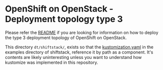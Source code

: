 # OpenShift on OpenStack - Deployment topology type 3

Please refer the [README](../../examples/dt/shiftstack/README.md) if you
are looking for information on how to deploy the type 3 deployment topology
of OpenShift on OpenStack.

This directory `dt/shiftstack/`, exists so that the
[kustomization.yaml](../../examples/dt/shiftstack/kustomization.yaml) in
the examples directory of shiftstack, reference it by path as a
component. It's contents are likely uninteresting unless you want to understand
how kustomize was implemented in this repository.
